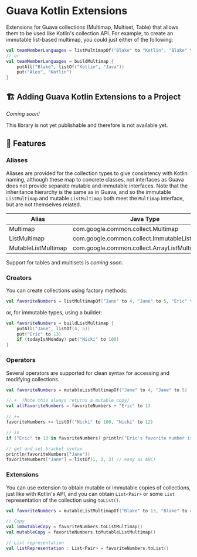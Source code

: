 # Guava Kotlin Extensions

Extensions for Guava collections (Multimap, Multiset, Table) that allows them to be used like Kotlin's collection API. For example, to create an immutable list-based multimap, you could just either of the following:

```kotlin
val teamMemberLanguages = listMultimapOf("Blake" to "Kotlin", "Blake" to "Java", "Alex" to "Kotlin")
// or
val teamMemberLanguages = buildMultimap {
    putAll("Blake", listOf("Kotlin", "Java"))
    put("Alex", "Kotlin")
}
```

## :building_construction: Adding Guava Kotlin Extensions to a Project

*Coming soon!*

This library is not yet publishable and therefore is not available yet.

## :tada: Features

### Aliases

Aliases are provided for the collection types to give consistency with Kotlin naming, although these map to concrete classes, not interfaces as Guava does not provide separate mutable and immutable interfaces. Note that the inheritance hierarchy is the same as in Guava, and so the immutable `ListMultimap` and mutable `ListMultimap` both meet the `Multimap` interface, but are not themselves related.

| Alias               | Java Type                                       |
|---------------------|-------------------------------------------------|
| Multimap            | com.google.common.collect.Multimap              |
| ListMultimap        | com.google.common.collect.ImmutableListMultimap |
| MutableListMultimap | com.google.common.collect.ArrayListMultimap     |

Support for tables and multisets is *coming soon*.

### Creators

You can create collections using factory methods:

```kotlin
val favoriteNumbers = listMultimapOf("Jane" to 4, "Jane" to 5, "Eric" to 13)
```

or, for immutable types, using a builder:

```kotlin
val favoriteNumbers = buildListMultimap {
    putAll("Jane", listOf(4, 5))
    put("Eric" to 13)
    if (todayIsAMonday) put("Nicki" to 100)
}
```

### Operators

Several operators are supported for clean syntax for accessing and modifying collections.

```kotlin
val favoriteNumbers = mutableListMultimapOf("Jane" to 4, "Jane" to 5)

// +  (Note this always returns a mutable copy)
val allFavoriteNumbers = favoriteNumbers + "Eric" to 13

// +=
favoriteNumbers += listOf("Nicki" to 100, "Nicki" to 12)

// in
if ("Eric" to 13 in favoriteNumbers) println("Eric's favorite number is 13!")

// get and set bracket syntax
println(favoriteNumbers["Jane"])
favoriteNumbers["Jane"] = listOf(1, 3, 3) // easy as ABC!
```

### Extensions

You can use extension to obtain mutable or immutable copies of collections, just like with Kotlin's API, and you can obtain `List<Pair>` or some `List` representation of the collection using `toList()`.

```kotlin
val favoriteNumbers = mutableListMultimapOf("Blake" to 13, "Blake" to 4, "Blake" to 13)

// Copy
val immutableCopy = favoriteNumbers.toListMultimap()
val mutableCopy = favoriteNumbers.toMutableListMultimap()

// List representation
val listRepresentation : List<Pair> = favoriteNumbers.toList()
```